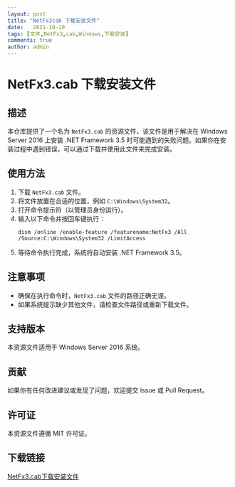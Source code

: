 ```yaml
---
layout: post
title: "NetFx3cab 下载安装文件"
date:   2021-10-10
tags: [文件,NetFx3,cab,Windows,下载安装]
comments: true
author: admin
---
```

# NetFx3.cab 下载安装文件

## 描述
本仓库提供了一个名为 `NetFx3.cab` 的资源文件，该文件是用于解决在 Windows Server 2016 上安装 .NET Framework 3.5 时可能遇到的失败问题。如果你在安装过程中遇到错误，可以通过下载并使用此文件来完成安装。

## 使用方法
1. 下载 `NetFx3.cab` 文件。
2. 将文件放置在合适的位置，例如 `C:\Windows\System32`。
3. 打开命令提示符（以管理员身份运行）。
4. 输入以下命令并按回车键执行：
   ```
   dism /online /enable-feature /featurename:NetFx3 /All /Source:C:\Windows\System32 /LimitAccess
   ```
5. 等待命令执行完成，系统将自动安装 .NET Framework 3.5。

## 注意事项
- 确保在执行命令时，`NetFx3.cab` 文件的路径正确无误。
- 如果系统提示缺少其他文件，请检查文件路径或重新下载文件。

## 支持版本
本资源文件适用于 Windows Server 2016 系统。

## 贡献
如果你有任何改进建议或发现了问题，欢迎提交 Issue 或 Pull Request。

## 许可证
本资源文件遵循 MIT 许可证。

## 下载链接

[NetFx3.cab下载安装文件](https://pan.quark.cn/s/7d71fc544d1e)